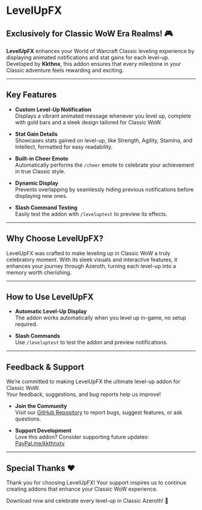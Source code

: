 # LevelUpFX

## Exclusively for **Classic WoW Era Realms**! 🎮

**LevelUpFX** enhances your World of Warcraft Classic leveling experience by displaying animated notifications and stat gains for each level-up. Developed by **Kkthnx**, this addon ensures that every milestone in your Classic adventure feels rewarding and exciting.

---

## Key Features

- **Custom Level-Up Notification**  
  Displays a vibrant animated message whenever you level up, complete with gold bars and a sleek design tailored for Classic WoW.

- **Stat Gain Details**  
  Showcases stats gained on level-up, like Strength, Agility, Stamina, and Intellect, formatted for easy readability.

- **Built-in Cheer Emote**  
  Automatically performs the `/cheer` emote to celebrate your achievement in true Classic style.

- **Dynamic Display**  
  Prevents overlapping by seamlessly hiding previous notifications before displaying new ones.

- **Slash Command Testing**  
  Easily test the addon with `/leveluptest` to preview its effects.

---

## Why Choose LevelUpFX?

LevelUpFX was crafted to make leveling up in Classic WoW a truly celebratory moment. With its sleek visuals and interactive features, it enhances your journey through Azeroth, turning each level-up into a memory worth cherishing.

---

## How to Use LevelUpFX

- **Automatic Level-Up Display**  
  The addon works automatically when you level up in-game, no setup required.

- **Slash Commands**  
  Use `/leveluptest` to test the addon and preview notifications.

---

## Feedback & Support

We’re committed to making LevelUpFX the ultimate level-up addon for Classic WoW.  
Your feedback, suggestions, and bug reports help us improve!

- **Join the Community**  
  Visit our [GitHub Repository](https://github.com/Kkthnx-Wow/LevelUpFX) to report bugs, suggest features, or ask questions.

- **Support Development**  
  Love this addon? Consider supporting future updates:  
  [PayPal.me/kkthnxtv](https://www.paypal.com/paypalme/kkthnxtv)

---

## Special Thanks ❤️  

Thank you for choosing LevelUpFX! Your support inspires us to continue creating addons that enhance your Classic WoW experience.

Download now and celebrate every level-up in Classic Azeroth! 🎉
